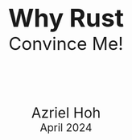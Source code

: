 <div style="
    display: flex;
    flex-wrap: wrap;
    flex-direction: column;
    justify-content: center;
    align-items: center;
    text-align: center;
    height: 80vh;
">
    <div>
        <object
            type="image/svg+xml"
            data="why_rust/rustacean-flat-happy.svg"
            width="500"></object>
    </div>
    <div style="font-size: 3.5em; font-weight: bold;">Why Rust</div>
    <div style="font-size: 2.5em;">Convince Me!</div>
    <div style="height: 100px;"></div>
    <div style="font-size: 2.0em;">Azriel Hoh</div>
    <div style="font-size: 1.5em;">April 2024</div>
</div>
